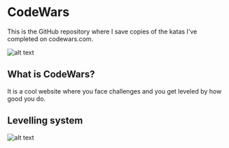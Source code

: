 # CodeWars
This is the GitHub repository where I save copies of the katas I've completed on codewars.com.

![alt text](https://www.codewars.com/users/lauyuda/badges/large)

## What is CodeWars?
It is a cool website where you face challenges and you get leveled by how good you do.

## Levelling system
![alt text](https://camo.githubusercontent.com/7b192d397cba1343c33bbe49156a1caafb3eb39b/68747470733a2f2f692e696d6775722e636f6d2f566d3737584d762e706e67)

